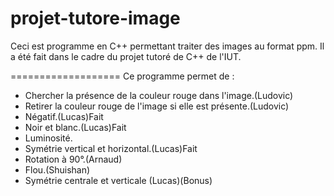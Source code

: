 projet-tutore-image
===================

Ceci est programme en C++ permettant traiter des images au format ppm. Il a été fait dans le cadre du projet tutoré de C++ de l'IUT.

===================
Ce programme permet de :
* Chercher la présence de la couleur rouge dans l'image.(Ludovic)
* Retirer la couleur rouge de l'image si elle est présente.(Ludovic)
* Négatif.(Lucas)Fait
* Noir et blanc.(Lucas)Fait
* Luminosité.
* Symétrie vertical et horizontal.(Lucas)Fait
* Rotation à 90°.(Arnaud)
* Flou.(Shuishan)
* Symétrie centrale et verticale (Lucas)(Bonus)
